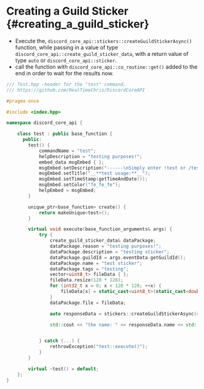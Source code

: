 Creating a Guild Sticker {#creating_a_guild_sticker}
============
- Execute the, `discord_core_api::stickers::createGuildStickerAsync()` function, while passing in a value of type `discord_core_api::create_guild_sticker_data`, with a return value of type `auto` or `discord_core_api::sticker`.
- call the function with `discord_core_api::co_routine::get()` added to the end in order to wait for the results now.

```cpp
/// Test.hpp -header for the "test" command.
/// https://github.com/RealTimeChris/DiscordCoreAPI

#pragma once

#include <index.hpp>

namespace discord_core_api {

	class test : public base_function {
	  public:
		test() {
			commandName = "test";
			helpDescription = "testing purposes!";
			embed_data msgEmbed { };
			msgEmbed.setDescription("------\nSimply enter !test or /test!\n------");
			msgEmbed.setTitle("__**test usage:**__");
			msgEmbed.setTimeStamp(getTimeAndDate());
			msgEmbed.setColor("fe_fe_fe");
			helpEmbed = msgEmbed;
		}

		unique_ptr<base_function> create() {
			return makeUnique<test>();
		}

		virtual void execute(base_function_arguments& args) {
			try {
				create_guild_sticker_data& dataPackage;
				dataPackage.reason = "testing purposes!";
				dataPackage.description = "testing sticker";
				dataPackage.guildId = args.eventData.getGuildId();
				dataPackage.name = "test sticker";
				dataPackage.tags = "testing";
				vector<uint8_t> fileData { };
				fileData.resize(128 * 128);
				for (int32_t x = 0; x < 128 * 128; ++x) {
					fileData[x] = static_cast<uint8_t>(static_cast<double>(x)/static_cast<double>(128 * 128)) * 255;
				}
				dataPackage.file = fileData;

				auto responseData = stickers::createGuildStickerAsync(const dataPackage).get();

				std::cout << "the name: " << responseData.name << std::endl;


			} catch (...) {
				rethrowException("test::execute()");
			}
		}

		virtual ~test() = default;
	};
}
```

